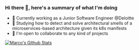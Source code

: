 ### Hi there 👋, here's a summary of what I'm doing

- 📲 Currently working as a Junior Software Engineer @Deloitte
- 🔭 Studying how to detect and solve architectural smells of a microservices-based architecture given its k8s manifests
- 👥 I'm open to collaborate to any kind of projects

<a href="https://it.linkedin.com/in/marco-marin%C3%B2-aa761518a"><img src="https://img.shields.io/badge/LinkedIn-0077B5?style=for-the-badge&logo=linkedin&logoColor=white" alt="Marco's Github Stats"></a>
